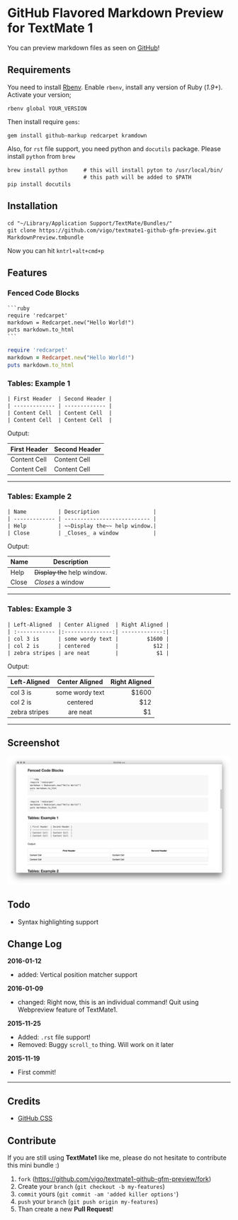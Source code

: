 # GitHub Flavored Markdown Preview for TextMate 1

You can preview markdown files as seen on [GitHub](http://github.com)!

## Requirements

You need to install [Rbenv](https://github.com/sstephenson/rbenv). Enable
`rbenv`, install any version of Ruby (*1.9+*). Activate your version;

    rbenv global YOUR_VERSION

Then install require `gems`:

    gem install github-markup redcarpet kramdown

Also, for `rst` file support, you need python and `docutils` package. Please
install `python` from `brew`

    brew install python     # this will install pyton to /usr/local/bin/
                            # this path will be added to $PATH
    pip install docutils

## Installation

    cd "~/Library/Application Support/TextMate/Bundles/"
    git clone https://github.com/vigo/textmate1-github-gfm-preview.git MarkdownPreview.tmbundle

Now you can hit `kntrl+alt+cmd+p`

## Features

### Fenced Code Blocks

    ```ruby
    require 'redcarpet'
    markdown = Redcarpet.new("Hello World!")
    puts markdown.to_html
    ```

```ruby
require 'redcarpet'
markdown = Redcarpet.new("Hello World!")
puts markdown.to_html
```

### Tables: Example 1

    | First Header  | Second Header |
    | ------------- | ------------- |
    | Content Cell  | Content Cell  |
    | Content Cell  | Content Cell  |

Output:

| First Header  | Second Header |
| ------------- | ------------- |
| Content Cell  | Content Cell  |
| Content Cell  | Content Cell  |

***

### Tables: Example 2

    | Name          | Description                 |
    | ------------- | --------------------------- |
    | Help          | ~~Display the~~ help window.|
    | Close         | _Closes_ a window           |

Output:

| Name          | Description                 |
| ------------- | --------------------------- |
| Help          | ~~Display the~~ help window.|
| Close         | _Closes_ a window           |

***

### Tables: Example 3

    | Left-Aligned  | Center Aligned  | Right Aligned |
    | :------------ |:---------------:| -------------:|
    | col 3 is      | some wordy text |         $1600 |
    | col 2 is      | centered        |           $12 |
    | zebra stripes | are neat        |            $1 |

Output:

| Left-Aligned  | Center Aligned  | Right Aligned |
| :------------ |:---------------:| -------------:|
| col 3 is      | some wordy text |         $1600 |
| col 2 is      | centered        |           $12 |
| zebra stripes | are neat        |            $1 |

***

## Screenshot

![GFM Preview](https://github.com/vigo/textmate1-github-gfm-preview/raw/master/screenshot.png)

## Todo

* Syntax highlighting support

## Change Log

**2016-01-12**

* added: Vertical position matcher support

**2016-01-09**

* changed: Right now, this is an individual command! Quit using Webpreview
feature of TextMate1.

**2015-11-25**

* Added: `.rst` file support!
* Removed: Buggy `scroll_to` thing. Will work on it later

**2015-11-19**

* First commit!

***

## Credits

* [GitHub CSS](https://github.com/sindresorhus/github-markdown-css)

## Contribute

If you are still using **TextMate1** like me, please do not hesitate to contribute
this mini bundle :)

1. `fork` (https://github.com/vigo/textmate1-github-gfm-preview/fork)
2. Create your `branch` (`git checkout -b my-features`)
3. `commit` yours (`git commit -am 'added killer options'`)
4. `push` your `branch` (`git push origin my-features`)
5. Than create a new **Pull Request**!
